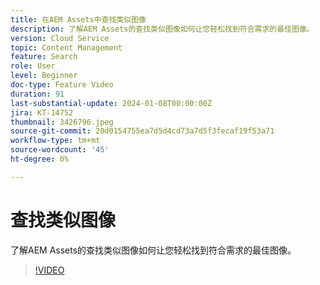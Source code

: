 ```yaml
---
title: 在AEM Assets中查找类似图像
description: 了解AEM Assets的查找类似图像如何让您轻松找到符合需求的最佳图像。
version: Cloud Service
topic: Content Management
feature: Search
role: User
level: Beginner
doc-type: Feature Video
duration: 91
last-substantial-update: 2024-01-08T00:00:00Z
jira: KT-14752
thumbnail: 3426796.jpeg
source-git-commit: 20d0154755ea7d5d4cd73a7d5f3fecaf19f53a71
workflow-type: tm+mt
source-wordcount: '45'
ht-degree: 0%

---
```



# 查找类似图像

了解AEM Assets的查找类似图像如何让您轻松找到符合需求的最佳图像。

>[!VIDEO](https://video.tv.adobe.com/v/3426796/?learn=on)
